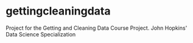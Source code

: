 # gettingcleaningdata
Project for the Getting and Cleaning Data Course Project. John Hopkins' Data Science Specialization
